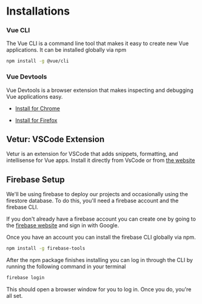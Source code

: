 # Installations

### Vue CLI

The Vue CLI is a command line tool that makes it easy to create new Vue applications. It can be installed globally via npm

```sh
npm install -g @vue/cli
```

### Vue Devtools

Vue Devtools is a browser extension that makes inspecting and debugging Vue applications easy.

- [Install for Chrome](https://chrome.google.com/webstore/detail/vuejs-devtools/nhdogjmejiglipccpnnnanhbledajbpd?hl=en)

- [Install for Firefox](https://addons.mozilla.org/en-US/firefox/addon/vue-js-devtools/)

## Vetur: VSCode Extension

Vetur is an extension for VSCode that adds snippets, formatting, and intellisense for Vue apps. Install it directly from VsCode or from [the website](https://marketplace.visualstudio.com/items?itemName=octref.vetur)

## Firebase Setup

We'll be using firebase to deploy our projects and occasionally using the firestore database. To do this, you'll need a firebase account and the firebase CLI.

If you don't already have a firebase account you can create one by going to the [firebase website](https://firebase.google.com/) and sign in with Google.

Once you have an account you can install the firebase CLI globally via npm.

```sh
npm install -g firebase-tools
```

After the npm package finishes installing you can log in through the CLI by running the following command in your terminal

```sh
firebase login
```

This should open a browser window for you to log in. Once you do, you're all set.
